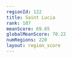 ```yaml
---
regionId: 122
title: Saint Lucia
rank: 107
meanScore: 69.65
globalMeanScore: 70.22
numRegions: 220
layout: region_score
---
```

